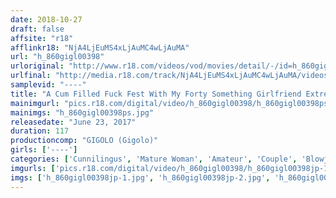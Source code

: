```yaml
---
date: 2018-10-27
draft: false
affsite: "r18"
afflinkr18: "NjA4LjEuMS4xLjAuMC4wLjAuMA"
url: "h_860gigl00398"
urloriginal: "http://www.r18.com/videos/vod/movies/detail/-/id=h_860gigl00398"
urlfinal: "http://media.r18.com/track/NjA4LjEuMS4xLjAuMC4wLjAuMA/videos/vod/movies/detail/-/id=h_860gigl00398"
samplevid: "----"
title: "A Cum Filled Fuck Fest With My Forty Something Girlfriend Extremely Kinky Mature Ladies Who Like To Suck Erect Cocks"
mainimgurl: "pics.r18.com/digital/video/h_860gigl00398/h_860gigl00398ps.jpg"
mainimgs: "h_860gigl00398ps.jpg"
releasedate: "June 23, 2017"
duration: 117
productioncomp: "GIGOLO (Gigolo)"
girls: ['----']
categories: ['Cunnilingus', 'Mature Woman', 'Amateur', 'Couple', 'Blowjob', '69']
imgurls: ['pics.r18.com/digital/video/h_860gigl00398/h_860gigl00398jp-1.jpg', 'pics.r18.com/digital/video/h_860gigl00398/h_860gigl00398jp-2.jpg', 'pics.r18.com/digital/video/h_860gigl00398/h_860gigl00398jp-3.jpg', 'pics.r18.com/digital/video/h_860gigl00398/h_860gigl00398jp-4.jpg', 'pics.r18.com/digital/video/h_860gigl00398/h_860gigl00398jp-5.jpg', 'pics.r18.com/digital/video/h_860gigl00398/h_860gigl00398jp-6.jpg', 'pics.r18.com/digital/video/h_860gigl00398/h_860gigl00398jp-7.jpg', 'pics.r18.com/digital/video/h_860gigl00398/h_860gigl00398jp-8.jpg', 'pics.r18.com/digital/video/h_860gigl00398/h_860gigl00398jp-9.jpg', 'pics.r18.com/digital/video/h_860gigl00398/h_860gigl00398jp-10.jpg', 'pics.r18.com/digital/video/h_860gigl00398/h_860gigl00398jp-11.jpg', 'pics.r18.com/digital/video/h_860gigl00398/h_860gigl00398jp-12.jpg', 'pics.r18.com/digital/video/h_860gigl00398/h_860gigl00398jp-13.jpg', 'pics.r18.com/digital/video/h_860gigl00398/h_860gigl00398jp-14.jpg', 'pics.r18.com/digital/video/h_860gigl00398/h_860gigl00398jp-15.jpg', 'pics.r18.com/digital/video/h_860gigl00398/h_860gigl00398jp-16.jpg', 'pics.r18.com/digital/video/h_860gigl00398/h_860gigl00398jp-17.jpg', 'pics.r18.com/digital/video/h_860gigl00398/h_860gigl00398jp-18.jpg', 'pics.r18.com/digital/video/h_860gigl00398/h_860gigl00398jp-19.jpg', 'pics.r18.com/digital/video/h_860gigl00398/h_860gigl00398jp-20.jpg']
imgs: ['h_860gigl00398jp-1.jpg', 'h_860gigl00398jp-2.jpg', 'h_860gigl00398jp-3.jpg', 'h_860gigl00398jp-4.jpg', 'h_860gigl00398jp-5.jpg', 'h_860gigl00398jp-6.jpg', 'h_860gigl00398jp-7.jpg', 'h_860gigl00398jp-8.jpg', 'h_860gigl00398jp-9.jpg', 'h_860gigl00398jp-10.jpg', 'h_860gigl00398jp-11.jpg', 'h_860gigl00398jp-12.jpg', 'h_860gigl00398jp-13.jpg', 'h_860gigl00398jp-14.jpg', 'h_860gigl00398jp-15.jpg', 'h_860gigl00398jp-16.jpg', 'h_860gigl00398jp-17.jpg', 'h_860gigl00398jp-18.jpg', 'h_860gigl00398jp-19.jpg', 'h_860gigl00398jp-20.jpg']
---
```

